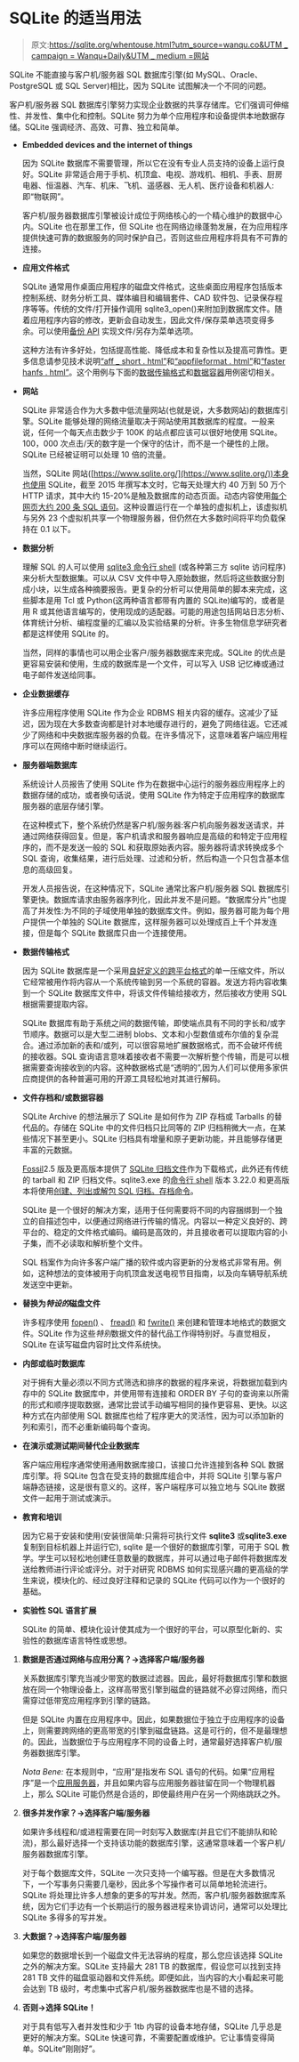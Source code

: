 # SQLite 的适当用法

> 原文:[https://sqlite.org/whentouse.html?utm_source=wanqu.co&UTM _ campaign = Wanqu+Daily&UTM _ medium =网站](https://sqlite.org/whentouse.html?utm_source=wanqu.co&utm_campaign=Wanqu+Daily&utm_medium=website)

SQLite 不能直接与客户机/服务器 SQL 数据库引擎(如 MySQL、Oracle、PostgreSQL 或 SQL Server)相比，因为 SQLite 试图解决一个不同的问题。

客户机/服务器 SQL 数据库引擎努力实现企业数据的共享存储库。它们强调可伸缩性、并发性、集中化和控制。SQLite 努力为单个应用程序和设备提供本地数据存储。SQLite 强调经济、高效、可靠、独立和简单。

*   **Embedded devices and the internet of things**

    因为 SQLite 数据库不需要管理，所以它在没有专业人员支持的设备上运行良好。SQLite 非常适合用于手机、机顶盒、电视、游戏机、相机、手表、厨房电器、恒温器、汽车、机床、飞机、遥感器、无人机、医疗设备和机器人:即“物联网”。

    客户机/服务器数据库引擎被设计成位于网络核心的一个精心维护的数据中心内。SQLite 也在那里工作，但 SQLite 也在网络边缘蓬勃发展，在为应用程序提供快速可靠的数据服务的同时保护自己，否则这些应用程序将具有不可靠的连接。

*   **应用文件格式**

    SQLite 通常用作桌面应用程序的磁盘文件格式，这些桌面应用程序包括版本控制系统、财务分析工具、媒体编目和编辑套件、CAD 软件包、记录保存程序等等。传统的文件/打开操作调用 sqlite3_open()来附加到数据库文件。随着应用程序内容的修改，更新会自动发生，因此文件/保存菜单选项变得多余。可以使用[备份 API](backup.html) 实现文件/另存为菜单选项。

    这种方法有许多好处，包括提高性能、降低成本和复杂性以及提高可靠性。更多信息请参见技术说明[“aff _ short . html”](aff_short.html)和[“appfileformat . html”](appfileformat.html)和[“faster hanfs . html”](fasterthanfs.html)。这个用例与下面的[数据传输格式](#wireproto)和[数据容器](#container)用例密切相关。

*   **网站**

    SQLite 非常适合作为大多数中低流量网站(也就是说，大多数网站)的数据库引擎。SQLite 能够处理的网络流量取决于网站使用其数据库的程度。一般来说，任何一个每天点击数少于 100K 的站点都应该可以很好地使用 SQLite。100，000 次点击/天的数字是一个保守的估计，而不是一个硬性的上限。SQLite 已经被证明可以处理 10 倍的流量。

    当然，SQLite 网站([https://www.sqlite.org/](https://www.sqlite.org/))本身也使用 SQLite，截至 2015 年撰写本文时，它每天处理大约 40 万到 50 万个 HTTP 请求，其中大约 15-20%是触及数据库的动态页面。动态内容使用[每个网页大约 200 条 SQL 语句](np1queryprob.html)。这种设置运行在一个单独的虚拟机上，该虚拟机与另外 23 个虚拟机共享一个物理服务器，但仍然在大多数时间将平均负载保持在 0.1 以下。

*   **数据分析**

    理解 SQL 的人可以使用 [sqlite3 命令行 shell](cli.html) (或各种第三方 sqlite 访问程序)来分析大型数据集。可以从 CSV 文件中导入原始数据，然后将这些数据分割成小块，以生成各种摘要报告。更复杂的分析可以使用简单的脚本来完成，这些脚本是用 Tcl 或 Python(这两种语言都带有内置的 SQLite)编写的，或者是用 R 或其他语言编写的，使用现成的适配器。可能的用途包括网站日志分析、体育统计分析、编程度量的汇编以及实验结果的分析。许多生物信息学研究者都是这样使用 SQLite 的。

    当然，同样的事情也可以用企业客户/服务器数据库来完成。SQLite 的优点是更容易安装和使用，生成的数据库是一个文件，可以写入 USB 记忆棒或通过电子邮件发送给同事。

*   **企业数据缓存**

    许多应用程序使用 SQLite 作为企业 RDBMS 相关内容的缓存。这减少了延迟，因为现在大多数查询都是针对本地缓存进行的，避免了网络往返。它还减少了网络和中央数据库服务器的负载。在许多情况下，这意味着客户端应用程序可以在网络中断时继续运行。

*   **服务器端数据库**

    系统设计人员报告了使用 SQLite 作为在数据中心运行的服务器应用程序上的数据存储的成功，或者换句话说，使用 SQLite 作为特定于应用程序的数据库服务器的底层存储引擎。

    在这种模式下，整个系统仍然是客户机/服务器:客户机向服务器发送请求，并通过网络获得回复。但是，客户机请求和服务器响应是高级的和特定于应用程序的，而不是发送一般的 SQL 和获取原始表内容。服务器将请求转换成多个 SQL 查询，收集结果，进行后处理、过滤和分析，然后构造一个只包含基本信息的高级回复。

    开发人员报告说，在这种情况下，SQLite 通常比客户机/服务器 SQL 数据库引擎更快。数据库请求由服务器序列化，因此并发不是问题。“数据库分片”也提高了并发性:为不同的子域使用单独的数据库文件。例如，服务器可能为每个用户提供一个单独的 SQLite 数据库，这样服务器可以处理成百上千个并发连接，但是每个 SQLite 数据库只由一个连接使用。

*   **数据传输格式**

    因为 SQLite 数据库是一个采用[良好定义的跨平台格式](fileformat2.html)的单一压缩文件，所以它经常被用作将内容从一个系统传输到另一个系统的容器。发送方将内容收集到一个 SQLite 数据库文件中，将该文件传输给接收方，然后接收方使用 SQL 根据需要提取内容。

    SQLite 数据库有助于系统之间的数据传输，即使端点具有不同的字长和/或字节顺序。数据可以是大型二进制 blobs、文本和小型数值或布尔值的复杂混合。通过添加新的表和/或列，可以很容易地扩展数据格式，而不会破坏传统的接收器。SQL 查询语言意味着接收者不需要一次解析整个传输，而是可以根据需要查询接收到的内容。这种数据格式是“透明的”,因为人们可以使用多家供应商提供的各种普遍可用的开源工具轻松地对其进行解码。

*   **文件存档和/或数据容器**

    SQLite Archive 的想法展示了 SQLite 是如何作为 ZIP 存档或 Tarballs 的替代品的。存储在 SQLite 中的文件归档只比同等的 ZIP 归档稍微大一点，在某些情况下甚至更小。SQLite 归档具有增量和原子更新功能，并且能够存储更丰富的元数据。

    [Fossil](https://www.fossil-scm.org/)2.5 版及更高版本提供了 [SQLite 归档文件](sqlar.html)作为下载格式，此外还有传统的 tarball 和 ZIP 归档文件。sqlite3.exe 的[命令行 shell](cli.html) 版本 3.22.0 和更高版本将使用[创建、列出或解包 SQL 归档。存档命令](cli.html#sqlar)。

    SQLite 是一个很好的解决方案，适用于任何需要将不同的内容捆绑到一个独立的自描述包中，以便通过网络进行传输的情况。内容以一种定义良好的、跨平台的、稳定的文件格式编码。编码是高效的，并且接收者可以提取内容的小子集，而不必读取和解析整个文件。

    SQL 档案作为向许多客户端广播的软件或内容更新的分发格式非常有用。例如，这种想法的变体被用于向机顶盒发送电视节目指南，以及向车辆导航系统发送空中更新。

*   **替换为*特设的*磁盘文件**

    许多程序使用 [fopen()](http://man.he.net/man3/fopen) 、 [fread()](http://man.he.net/man3/fread) 和 [fwrite()](http://man.he.net/man3/fwrite) 来创建和管理本地格式的数据文件。SQLite 作为这些*特别*数据文件的替代品工作得特别好。与直觉相反，SQLite 在读写磁盘内容时比文件系统快。

*   **内部或临时数据库**

    对于拥有大量必须以不同方式筛选和排序的数据的程序来说，将数据加载到内存中的 SQLite 数据库中，并使用带有连接和 ORDER BY 子句的查询来以所需的形式和顺序提取数据，通常比尝试手动编写相同的操作更容易、更快。以这种方式在内部使用 SQL 数据库也给了程序更大的灵活性，因为可以添加新的列和索引，而不必重新编码每个查询。

*   **在演示或测试期间替代企业数据库**

    客户端应用程序通常使用通用数据库接口，该接口允许连接到各种 SQL 数据库引擎。将 SQLite 包含在受支持的数据库组合中，并将 SQLite 引擎与客户端静态链接，这是很有意义的。这样，客户端程序可以独立地与 SQLite 数据文件一起用于测试或演示。

*   **教育和培训**

    因为它易于安装和使用(安装很简单:只需将可执行文件 **sqlite3** 或**sqlite3.exe**复制到目标机器上并运行它), sqlite 是一个很好的数据库引擎，可用于 SQL 教学。学生可以轻松地创建任意数量的数据库，并可以通过电子邮件将数据库发送给教师进行评论或评分。对于对研究 RDBMS 如何实现感兴趣的更高级的学生来说，模块化的、经过良好注释和记录的 SQLite 代码可以作为一个很好的基础。

*   **实验性 SQL 语言扩展**

    SQLite 的简单、模块化设计使其成为一个很好的平台，可以原型化新的、实验性的数据库语言特性或思想。

1.  **数据是否通过网络与应用分离？→选择客户端/服务器**

    关系数据库引擎充当减少带宽的数据过滤器。因此，最好将数据库引擎和数据放在同一个物理设备上，这样高带宽引擎到磁盘的链路就不必穿过网络，而只需穿过低带宽应用程序到引擎的链路。

    但是 SQLite 内置在应用程序中。因此，如果数据位于独立于应用程序的设备上，则需要跨网络的更高带宽的引擎到磁盘链路。这是可行的，但不是最理想的。因此，当数据位于与应用程序不同的设备上时，通常最好选择客户机/服务器数据库引擎。

    *Nota Bene:* 在本规则中，“应用”是指发布 SQL 语句的代码。如果“应用程序”是一个[应用服务器](whentouse.html#serversidedb)，并且如果内容与应用服务器驻留在同一个物理机器上，那么 SQLite 可能仍然是合适的，即使最终用户在另一个网络跳跃之外。

2.  **很多并发作家？→选择客户端/服务器**

    如果许多线程和/或进程需要在同一时刻写入数据库(并且它们不能排队和轮流)，那么最好选择一个支持该功能的数据库引擎，这通常意味着一个客户机/服务器数据库引擎。

    对于每个数据库文件，SQLite 一次只支持一个编写器。但是在大多数情况下，一个写事务只需要几毫秒，因此多个写操作者可以简单地轮流进行。SQLite 将处理比许多人想象的更多的写并发。然而，客户机/服务器数据库系统，因为它们手边有一个长期运行的服务器进程来协调访问，通常可以处理比 SQLite 多得多的写并发。

3.  **大数据？→选择客户端/服务器**

    如果您的数据增长到一个磁盘文件无法容纳的程度，那么您应该选择 SQLite 之外的解决方案。SQLite 支持最大 281 TB 的数据库，假设您可以找到支持 281 TB 文件的磁盘驱动器和文件系统。即便如此，当内容的大小看起来可能会达到 TB 级时，考虑集中式客户机/服务器数据库也是不错的选择。

4.  **否则→选择 SQLite！**

    对于具有低写入者并发性和少于 1tb 内容的设备本地存储，SQLite 几乎总是更好的解决方案。SQLite 快速可靠，不需要配置或维护。它让事情变得简单。SQLite“刚刚好”。